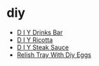 # diy

 * [D I Y Drinks Bar](index/d/d-i-y-drinks-bar-234784.json)
 * [D I Y Ricotta](index/d/d-i-y-ricotta-367133.json)
 * [D I Y Steak Sauce](index/d/d-i-y-steak-sauce-366413.json)
 * [Relish Tray With Diy Eggs](index/r/relish-tray-with-diy-eggs.json)
